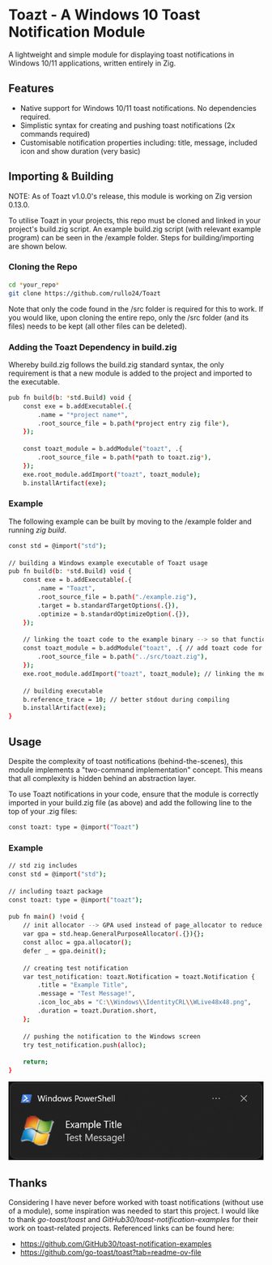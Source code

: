 # Toazt - A Windows 10 Toast Notification Module
A lightweight and simple module for displaying toast notifications in Windows 10/11 applications, written entirely in Zig.

## Features
- Native support for Windows 10/11 toast notifications. No dependencies required.
- Simplistic syntax for creating and pushing toast notifications (2x commands required)
- Customisable notification properties including: title, message, included icon and show duration (very basic)

## Importing & Building
NOTE: As of Toazt v1.0.0's release, this module is working on Zig version 0.13.0.

To utilise Toazt in your projects, this repo must be cloned and linked in your project's build.zig script. An example build.zig script (with relevant example program) can be seen in the /example folder. Steps for building/importing are shown below. 

### Cloning the Repo
```bash
cd *your_repo*
git clone https://github.com/rullo24/Toazt
```
Note that only the code found in the /src folder is required for this to work. If you would like, upon cloning the entire repo, only the /src folder (and its files) needs to be kept (all other files can be deleted).

### Adding the Toazt Dependency in build.zig
Whereby build.zig follows the build.zig standard syntax, the only requirement is that a new module is added to the project and imported to the executable.
```bash
pub fn build(b: *std.Build) void {
    const exe = b.addExecutable(.{
        .name = "*project name*",
        .root_source_file = b.path(*project entry zig file*),
    });

    const toazt_module = b.addModule("toazt", .{ 
        .root_source_file = b.path(*path to toazt.zig*),
    });
    exe.root_module.addImport("toazt", toazt_module);
    b.installArtifact(exe);
``` 

### Example
The following example can be built by moving to the /example folder and running *zig build*.
```bash
const std = @import("std");

// building a Windows example executable of Toazt usage
pub fn build(b: *std.Build) void {
    const exe = b.addExecutable(.{
        .name = "Toazt",
        .root_source_file = b.path("./example.zig"),
        .target = b.standardTargetOptions(.{}),
        .optimize = b.standardOptimizeOption(.{}),
    });

    // linking the toazt code to the example binary --> so that functions can be called by @import()ing
    const toazt_module = b.addModule("toazt", .{ // add toazt code for include via @import("toazt")
        .root_source_file = b.path("../src/toazt.zig"),
    });
    exe.root_module.addImport("toazt", toazt_module); // linking the module in with executable

    // building executable
    b.reference_trace = 10; // better stdout during compiling
    b.installArtifact(exe);
}
```

## Usage
Despite the complexity of toast notifications (behind-the-scenes), this module implements a "two-command implementation" concept. This means that all complexity is hidden behind an abstraction layer.

To use Toazt notifications in your code, ensure that the module is correctly imported in your build.zig file (as above) and add the following line to the top of your .zig files:
```bash
const toazt: type = @import("Toazt")
```

### Example
```bash
// std zig includes
const std = @import("std");

// including toazt package
const toazt: type = @import("toazt");

pub fn main() !void {
    // init allocator --> GPA used instead of page_allocator to reduce memory consumption
    var gpa = std.heap.GeneralPurposeAllocator(.{}){};
    const alloc = gpa.allocator();
    defer _ = gpa.deinit();

    // creating test notification
    var test_notification: toazt.Notification = toazt.Notification {
        .title = "Example Title",
        .message = "Test Message!",
        .icon_loc_abs = "C:\\Windows\\IdentityCRL\\WLive48x48.png",
        .duration = toazt.Duration.short,
    };

    // pushing the notification to the Windows screen
    try test_notification.push(alloc);

    return;
}
```
![Toazt_Example_Code](images/example_toazt_notification.png)

## Thanks
Considering I have never before worked with toast notifications (without use of a module), some inspiration was needed to start this project. I would like to thank *go-toast/toast* and *GitHub30/toast-notification-examples* for their work on toast-related projects. Referenced links can be found here:
- https://github.com/GitHub30/toast-notification-examples
- https://github.com/go-toast/toast?tab=readme-ov-file
